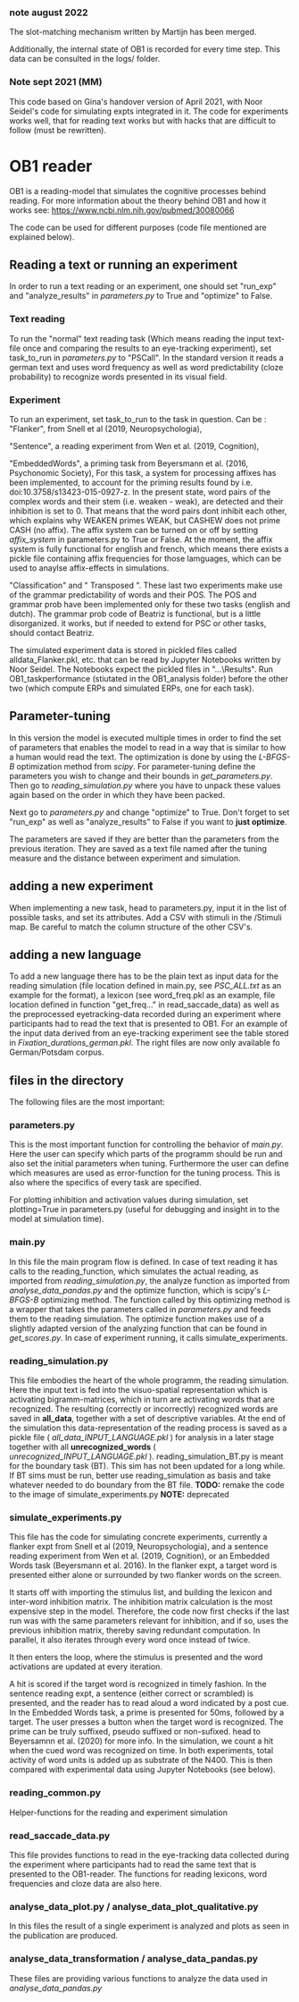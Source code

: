 
### note august 2022

The slot-matching mechanism written by Martijn has been merged. 

Additionally, the internal state of OB1 is recorded for every time step. This data can be consulted in the logs/ folder.


### Note sept 2021 (MM)
This code based on Gina's handover version of April 2021, with Noor Seidel's code for simulating expts integrated in it. 
The code for experiments works well, that for reading text works but with hacks that are difficult to follow (must be rewritten).

# OB1 reader
OB1 is a reading-model that simulates the cognitive processes behind reading. 
For more information about the theory behind OB1 and how it works see: https://www.ncbi.nlm.nih.gov/pubmed/30080066

The code can be used for different purposes (code file mentioned are explained below). 

## Reading a text or running an experiment

In order to run a text reading or an experiment, one should set "run_exp" and "analyze_results" in *parameters.py* to True and "optimize" to False. 

### Text reading
To run the "normal" text reading task (Which means reading the input text-file once and comparing the results to an eye-tracking 
experiment), set task_to_run in *parameters.py* to "PSCall". In the standard version it reads a german text and uses word frequency as well as
word predictability (cloze probability) to recognize words presented in its visual field.
### Experiment 
To run an experiment, set task_to_run to the task in question. Can be :
"Flanker", from Snell et al (2019, Neuropsychologia), 

"Sentence", a reading experiment from Wen et al. (2019, Cognition), 

"EmbeddedWords", a priming task from Beyersmann et al. (2016, Psychonomic Society),
For this task, a system for processing affixes has been implemented, to account for the priming results found by i.e. doi:10.3758/s13423-015-0927-z. In the present state, word pairs of the complex words and their stem (i.e. weaken - weak), are detected and their inhibition is set to 0. That means that the word pairs dont inhibit each other, which explains why WEAKEN primes WEAK, but CASHEW does not prime CASH (no affix).
The affix system can be turned on or off by setting *affix_system* in parameters.py to True or False.
At the moment, the affix system is fully functional for english and french, which means there exists a pickle file containing affix frequencies for those lamguages, which can be used to anaylse affix-effects in simulations. 

"Classification" and " Transposed ".
These last two experiments make use of the grammar predictability of words and their POS. The POS and grammar prob have been implemented only for these two tasks (english and dutch). The grammar prob code of Beatriz is functional, but is a little disorganized. it works, but if needed to extend for PSC or other tasks, should contact Beatriz.

The simulated experiment data is stored in pickled files called alldata_Flanker.pkl, etc. that can be read by Jupyter Notebooks written by Noor Seidel.
The Notebooks expect the pickled files in "...\Results". Run OB1_taskperformance (stiutated in the OB1_analysis folder) before the other two (which compute ERPs and simulated ERPs, one for each task).

## Parameter-tuning 

In this version the model is executed multiple times in order to find the set of parameters that enables the model to 
read in a way that is similar to how a human would read the text. The optimization is done by using the *L-BFGS-B* 
optimization method from *scipy*.
For parameter-tuning define the parameters you wish to change and their bounds in *get_parameters.py*. Then go to 
*reading_simulation.py* where you have to unpack these values again based on the order in which they have been packed.
 
Next go to *parameters.py* and change "optimize" to True. Don't forget to set "run_exp" as well as "analyze_results" to
False if you want to **just optimize**.
  
The parameters are saved if they are better than the parameters from the previous iteration. They are saved
as a text file named after the tuning measure and the distance between experiment and simulation. 


## adding a new experiment 
When implementing a new task, head to parameters.py, input it in the list of possible tasks, and set its attributes. Add a CSV with stimuli in the /Stimuli map. 
Be careful to match the column structure of the other CSV's.

## adding a new language
To add a new language there has to be the plain text as input data for the reading simulation (file location defined in main.py, see *PSC_ALL.txt* as an example for the format), 
a lexicon (see word_freq.pkl as an example, file location defined in function "get_freq..." in read_saccade_data) as well as the preprocessed eyetracking-data recorded during an experiment
 where participants had to read the text that is presented to OB1. For an example of the input data derived from an eye-tracking experiment see the table stored in *Fixation_durations_german.pkl*.
The right files are now only available fo German/Potsdam corpus.

## files in the directory
The following files are the most important: 

### parameters.py
This is the most important function for controlling the behavior of *main.py*. Here the user can specify which parts of the programm should be run and also set the initial parameters when tuning. 
Furthermore the user can define which measures are used as error-function for the tuning process. 
This is also where the specifics of every task are specified.

For plotting inhibition and activation values during simulation, set plotting=True in parameters.py (useful for debugging and insight in to the model at simulation time).

### main.py
In this file the main program flow is defined. In case of text reading it has calls to the reading_function, which simulates the actual reading, as imported from *reading_simulation.py*, the analyze function as imported from *analyse_data_pandas.py* and the optimize function, 
which is scipy's *L-BFGS-B* optimizing method. 
The function called by this optimizing method is a wrapper that takes the parameters called in *parameters.py* and feeds them to the reading simulation. The optimize function makes use of a slightly adapted version of the analyzing function that can be found in *get_scores.py*.
In case of experiment running, it calls simulate_experiments.

### reading_simulation.py
This file embodies the heart of the whole programm, the reading simulation. Here the input text is fed into the visuo-spatial representation which is activating bigramm-matrices, which in turn are activating words that are recognized. 
The resulting (correctly or incorrectly) recognized words are saved in **all_data**, together with a set of descriptive variables. 
At the end of the simulation this data-representation of the reading process is saved as a pickle file ( *all_data_INPUT_LANGUAGE.pkl* ) for analysis in a later stage together with all **unrecognized_words** ( *unrecognized_INPUT_LANGUAGE.pkl* ).
reading_simulation_BT.py is meant for the boundary task (BT). This sim has not been updated for a long while. If BT sims must be run, better use reading_simulation as basis and take whatever needed to do boundary from the BT file.
**TODO:** remake the code to the image of simulate_experiments.py
**NOTE:** deprecated

### simulate_experiments.py
This file has the code for simulating concrete experiments, currently a flanker expt from Snell et al (2019, Neuropsychologia), and a sentence reading experiment from Wen et al. 
(2019, Cognition), or an Embedded Words task (Beyersmann et al. 2016). In the flanker expt, a target word is presented either alone or surrounded by two flanker words on the screen. 

It starts off with importing the stimulus list, and building the lexicon and inter-word inhibition matrix.
The inhibition matrix calculation is the most expensive step in the model. Therefore, the code now first checks if the last run was with the same parameters relevant for inhibition, and if so, uses the previous inhibition matrix, thereby saving redundant computation.
In parallel, it also iterates through every word once instead of twice. 

It then enters the loop, where the stimulus is presented and the word activations are updated at every iteration.

A hit is scored if the target word is recognized in timely fashion. In the sentence reading expt, a sentence (either correct or scrambled) is presented, and the reader has to read aloud a word indicated by a post cue. 
In the Embedded Words task, a prime is presented for 50ms, followed by a target. The user presses a button when the target word is recognized. The prime can be truly suffixed, pseudo suffixed or non-sufixed. head to Beyersamnn et al. (2020) for more info.
In the simulation, we count a hit when the cued word was recognized on time. In both experiments, total activity of word units is added up as substrate of the N400. This is then compared with experimental data using Jupyter Notebooks (see below). 

### reading_common.py
Helper-functions for the reading and experiment simulation 

### read_saccade_data.py
This file provides functions to read in the eye-tracking data collected during the experiment where participants had to read the same text that is presented to the OB1-reader. The functions for reading lexicons, word frequencies and cloze data are also here.

### analyse_data_plot.py / analyse_data_plot_qualitative.py
In this files the result of a single experiment is analyzed and plots as seen in the publication are produced.

### analyse_data_transformation / analyse_data_pandas.py
These files are providing various functions to analyze the data used in *analyse_data_pandas.py*
